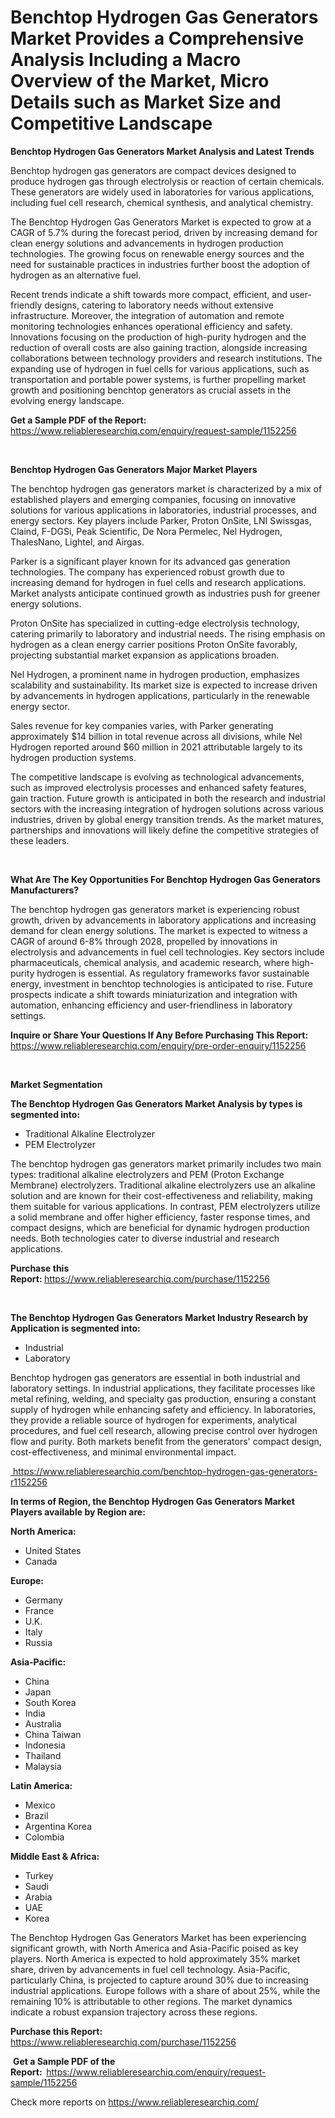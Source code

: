<p><h1>Benchtop Hydrogen Gas Generators Market Provides a Comprehensive Analysis Including a Macro Overview of the Market, Micro Details such as Market Size and Competitive Landscape</h1></p><p><strong>Benchtop Hydrogen Gas Generators Market Analysis and Latest Trends</strong></p>
<p><p>Benchtop hydrogen gas generators are compact devices designed to produce hydrogen gas through electrolysis or reaction of certain chemicals. These generators are widely used in laboratories for various applications, including fuel cell research, chemical synthesis, and analytical chemistry.</p><p>The Benchtop Hydrogen Gas Generators Market is expected to grow at a CAGR of 5.7% during the forecast period, driven by increasing demand for clean energy solutions and advancements in hydrogen production technologies. The growing focus on renewable energy sources and the need for sustainable practices in industries further boost the adoption of hydrogen as an alternative fuel.</p><p>Recent trends indicate a shift towards more compact, efficient, and user-friendly designs, catering to laboratory needs without extensive infrastructure. Moreover, the integration of automation and remote monitoring technologies enhances operational efficiency and safety. Innovations focusing on the production of high-purity hydrogen and the reduction of overall costs are also gaining traction, alongside increasing collaborations between technology providers and research institutions. The expanding use of hydrogen in fuel cells for various applications, such as transportation and portable power systems, is further propelling market growth and positioning benchtop generators as crucial assets in the evolving energy landscape.</p></p>
<p><strong>Get a Sample PDF of the Report:&nbsp;</strong> <a href="https://www.reliableresearchiq.com/enquiry/request-sample/1152256?utm_campaign=3513&utm_medium=2&utm_source=Github&utm_content=ia&utm_term=12042025&utm_id=benchtop-hydrogen-gas-generators">https://www.reliableresearchiq.com/enquiry/request-sample/1152256</a></p>
<p>&nbsp;</p>
<p><strong>Benchtop Hydrogen Gas Generators Major Market Players</strong></p>
<p><p>The benchtop hydrogen gas generators market is characterized by a mix of established players and emerging companies, focusing on innovative solutions for various applications in laboratories, industrial processes, and energy sectors. Key players include Parker, Proton OnSite, LNI Swissgas, Claind, F-DGSi, Peak Scientific, De Nora Permelec, Nel Hydrogen, ThalesNano, Lightel, and Airgas.</p><p>Parker is a significant player known for its advanced gas generation technologies. The company has experienced robust growth due to increasing demand for hydrogen in fuel cells and research applications. Market analysts anticipate continued growth as industries push for greener energy solutions.</p><p>Proton OnSite has specialized in cutting-edge electrolysis technology, catering primarily to laboratory and industrial needs. The rising emphasis on hydrogen as a clean energy carrier positions Proton OnSite favorably, projecting substantial market expansion as applications broaden.</p><p>Nel Hydrogen, a prominent name in hydrogen production, emphasizes scalability and sustainability. Its market size is expected to increase driven by advancements in hydrogen applications, particularly in the renewable energy sector.</p><p>Sales revenue for key companies varies, with Parker generating approximately $14 billion in total revenue across all divisions, while Nel Hydrogen reported around $60 million in 2021 attributable largely to its hydrogen production systems.</p><p>The competitive landscape is evolving as technological advancements, such as improved electrolysis processes and enhanced safety features, gain traction. Future growth is anticipated in both the research and industrial sectors with the increasing integration of hydrogen solutions across various industries, driven by global energy transition trends. As the market matures, partnerships and innovations will likely define the competitive strategies of these leaders.</p></p>
<p>&nbsp;</p>
<p><strong>What Are The Key Opportunities For Benchtop Hydrogen Gas Generators Manufacturers?</strong></p>
<p><p>The benchtop hydrogen gas generators market is experiencing robust growth, driven by advancements in laboratory applications and increasing demand for clean energy solutions. The market is expected to witness a CAGR of around 6-8% through 2028, propelled by innovations in electrolysis and advancements in fuel cell technologies. Key sectors include pharmaceuticals, chemical analysis, and academic research, where high-purity hydrogen is essential. As regulatory frameworks favor sustainable energy, investment in benchtop technologies is anticipated to rise. Future prospects indicate a shift towards miniaturization and integration with automation, enhancing efficiency and user-friendliness in laboratory settings.</p></p>
<p><strong>Inquire or Share Your Questions If Any Before Purchasing This Report:</strong> <a href="https://www.reliableresearchiq.com/enquiry/pre-order-enquiry/1152256?utm_campaign=3513&utm_medium=2&utm_source=Github&utm_content=ia&utm_term=12042025&utm_id=benchtop-hydrogen-gas-generators">https://www.reliableresearchiq.com/enquiry/pre-order-enquiry/1152256</a></p>
<p>&nbsp;</p>
<p><strong>Market Segmentation</strong></p>
<p><strong>The Benchtop Hydrogen Gas Generators Market Analysis by types is segmented into:</strong></p>
<p><ul><li>Traditional Alkaline Electrolyzer</li><li>PEM Electrolyzer</li></ul></p>
<p><p>The benchtop hydrogen gas generators market primarily includes two main types: traditional alkaline electrolyzers and PEM (Proton Exchange Membrane) electrolyzers. Traditional alkaline electrolyzers use an alkaline solution and are known for their cost-effectiveness and reliability, making them suitable for various applications. In contrast, PEM electrolyzers utilize a solid membrane and offer higher efficiency, faster response times, and compact designs, which are beneficial for dynamic hydrogen production needs. Both technologies cater to diverse industrial and research applications.</p></p>
<p><strong>Purchase this Report:&nbsp;</strong><a href="https://www.reliableresearchiq.com/purchase/1152256?utm_campaign=3513&utm_medium=2&utm_source=Github&utm_content=ia&utm_term=12042025&utm_id=benchtop-hydrogen-gas-generators">https://www.reliableresearchiq.com/purchase/1152256</a></p>
<p>&nbsp;</p>
<p><strong>The Benchtop Hydrogen Gas Generators Market Industry Research by Application is segmented into:</strong></p>
<p><ul><li>Industrial</li><li>Laboratory</li></ul></p>
<p><p>Benchtop hydrogen gas generators are essential in both industrial and laboratory settings. In industrial applications, they facilitate processes like metal refining, welding, and specialty gas production, ensuring a constant supply of hydrogen while enhancing safety and efficiency. In laboratories, they provide a reliable source of hydrogen for experiments, analytical procedures, and fuel cell research, allowing precise control over hydrogen flow and purity. Both markets benefit from the generators' compact design, cost-effectiveness, and minimal environmental impact.</p></p>
<p><a href="https://www.reliableresearchiq.com/benchtop-hydrogen-gas-generators-r1152256?utm_campaign=3513&utm_medium=2&utm_source=Github&utm_content=ia&utm_term=12042025&utm_id=benchtop-hydrogen-gas-generators">&nbsp;https://www.reliableresearchiq.com/benchtop-hydrogen-gas-generators-r1152256</a></p>
<p><strong>In terms of Region, the Benchtop Hydrogen Gas Generators Market Players available by Region are:</strong></p>
<p>
    <p> <strong> North America: </strong>
        <ul>
            <li>United States</li>
            <li>Canada</li>
        </ul>
        </p> 
    <p> <strong> Europe: </strong>
        <ul>
            <li>Germany</li>
            <li>France</li>
            <li>U.K.</li>
            <li>Italy</li>
            <li>Russia</li>
        </ul>
        </p> 
    <p> <strong> Asia-Pacific: </strong>
        <ul>
            <li>China</li>
            <li>Japan</li>
            <li>South Korea</li>
            <li>India</li>
            <li>Australia</li>
            <li>China Taiwan</li>
            <li>Indonesia</li>
            <li>Thailand</li>
            <li>Malaysia</li>
        </ul>
        </p> 
    <p> <strong> Latin America: </strong>
        <ul>
            <li>Mexico</li>
            <li>Brazil</li>
            <li>Argentina Korea</li>
            <li>Colombia</li>
        </ul>
        </p> 
    <p> <strong> Middle East & Africa: </strong>
        <ul>
            <li>Turkey</li>
            <li>Saudi</li>
            <li>Arabia</li>
            <li>UAE</li>
            <li>Korea</li>
        </ul>
    </p>
    </p>
<p><p>The Benchtop Hydrogen Gas Generators Market has been experiencing significant growth, with North America and Asia-Pacific poised as key players. North America is expected to hold approximately 35% market share, driven by advancements in fuel cell technology. Asia-Pacific, particularly China, is projected to capture around 30% due to increasing industrial applications. Europe follows with a share of about 25%, while the remaining 10% is attributable to other regions. The market dynamics indicate a robust expansion trajectory across these regions.</p></p>
<p><strong>Purchase this Report: </strong><a href="https://www.reliableresearchiq.com/purchase/1152256?utm_campaign=3513&utm_medium=2&utm_source=Github&utm_content=ia&utm_term=12042025&utm_id=benchtop-hydrogen-gas-generators">https://www.reliableresearchiq.com/purchase/1152256</a></p>
<p>&nbsp;<strong>Get a Sample PDF of the Report:&nbsp;&nbsp;</strong><a href="https://www.reliableresearchiq.com/enquiry/request-sample/1152256?utm_campaign=3513&utm_medium=2&utm_source=Github&utm_content=ia&utm_term=12042025&utm_id=benchtop-hydrogen-gas-generators">https://www.reliableresearchiq.com/enquiry/request-sample/1152256</a></p>
<p><strong></strong></p>
<p>Check more reports on <a href="https://www.reliableresearchiq.com/?utm_campaign=3513&utm_medium=2&utm_source=Github&utm_content=ia&utm_term=12042025&utm_id=benchtop-hydrogen-gas-generators">https://www.reliableresearchiq.com/</a></p>